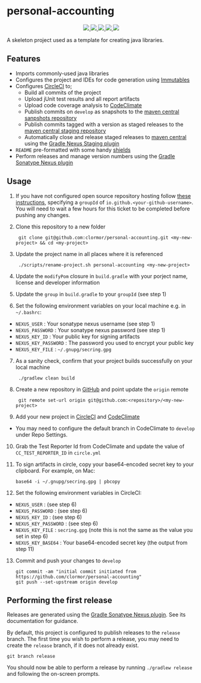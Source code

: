 # personal-accounting

<p align="center">
    <a href="https://circleci.com/gh/clormor/personal-accounting">
        <img src="https://img.shields.io/circleci/project/github/clormor/personal-accounting.svg?style=plastic" />
    </a>
    <a href="https://maven-badges.herokuapp.com/maven-central/io.github.clormor/personal-accounting">
        <img src="https://img.shields.io/maven-central/v/io.github.clormor/personal-accounting.svg?style=plastic" />
    </a>
    <a href="https://codeclimate.com/github/clormor/personal-accounting">
        <img src="https://img.shields.io/codeclimate/coverage/clormor/personal-accounting.svg?style=plastic" />
    </a>
    <a href="https://codeclimate.com/github/clormor/personal-accounting/issues">
        <img src="https://img.shields.io/codeclimate/maintainability/clormor/personal-accounting.svg?style=plastic" />
    </a>
    <a href="https://github.com/clormor/personal-accounting/commits">
        <img src="https://img.shields.io/github/last-commit/clormor/personal-accounting.svg?style=plastic" />
    </a>
</p>

A skeleton project used as a template for creating java libraries.

## Features

* Imports commonly-used java libraries
* Configures the project and IDEs for code generation using [Immutables](https://immutables.github.io/)
* Configures [CircleCI](https://circleci.com/) to;
  * Build all commits of the project
  * Upload jUnit test results and all report artifacts
  * Upload code coverage analysis to [CodeClimate](https://codeclimate.com)
  * Publish commits on `develop` as snapshots to the [maven central sanpshots repository](https://oss.sonatype.org/content/repositories/snapshots/)
  * Publish commits tagged with a version as staged releases to the [maven central staging repository](https://oss.sonatype.org/service/local/staging/deploy/maven2)
  * Automatically close and release staged releases to [maven central](https://oss.sonatype.org/service/local/staging/deploy/maven2) using the [Gradle Nexus Staging plugin](https://github.com/Codearte/gradle-nexus-staging-plugin)
* `README` pre-formatted with some handy [shields](https://shields.io)
* Perform releases and manage version numbers using the [Gradle Sonatype Nexus plugin](https://github.com/bmuschko/gradle-nexus-plugin)

## Usage

1. If you have not configured open source repository hosting follow [these instructions](https://central.sonatype.org/pages/ossrh-guide.html), specifying a `groupId` of `io.github.<your-github-username>`. You will need to wait a few hours for this ticket to be completed before pushing any changes.

2. Clone this repository to a new folder

        git clone git@github.com:clormor/personal-accounting.git <my-new-project> && cd <my-project>

3. Update the project name in all places where it is referenced

        ./scripts/rename-project.sh personal-accounting <my-new-project>

4. Update the `modifyPom` closure in `build.gradle` with your porject name, license and developer information

5. Update the `group` in `build.gradle` to your `groupId` (see step 1)

6. Set the following environment variables on your local machine e.g. in `~/.bashrc`:
  * `NEXUS_USER` : Your sonatype nexus username (see step 1)
  * `NEXUS_PASSWORD` : Your sonatype nexus password (see step 1)
  * `NEXUS_KEY_ID` : Your public key for signing artifacts
  * `NEXUS_KEY_PASSWORD` : The password you used to encrypt your public key
  * `NEXUS_KEY_FILE` : `~/.gnupg/secring.gpg`

7. As a sanity check, confirm that your project builds successfully on your local machine

        ./gradlew clean build

8. Create a new repository in [GitHub](https://github.com) and point update the `origin` remote

        git remote set-url origin git@github.com:<repository>/<my-new-project>

9. Add your new project in [CircleCI](https://circleci.com/) and [CodeClimate](https://codeclimate.com)
  * You may need to configure the default branch in CodeClimate to `develop` under Repo Settings.

10. Grab the Test Reporter Id from CodeClimate and update the value of `CC_TEST_REPORTER_ID` in `circle.yml`

11. To sign artifacts in circle, copy your base64-encoded secret key to your clipboard. For example, on Mac:

        base64 -i ~/.gnupg/secring.gpg | pbcopy

12. Set the following environment variables in CircleCI:
  * `NEXUS_USER` : (see step 6)
  * `NEXUS_PASSWORD` : (see step 6)
  * `NEXUS_KEY_ID` : (see step 6)
  * `NEXUS_KEY_PASSWORD` : (see step 6)
  * `NEXUS_KEY_FILE` : `secring.gpg` (note this is not the same as the value you set in step 6)
  * `NEXUS_KEY_BASE64` : Your base64-encoded secret key (the output from step 11)

13. Commit and push your changes to `develop`

        git commit -am "initial commit initiated from https://github.com/clormor/personal-accounting"
        git push --set-upstream origin develop

## Performing the first release

Releases are generated using the [Gradle Sonatype Nexus plugin](https://github.com/bmuschko/gradle-nexus-plugin). See its documentation for guidance.

By default, this project is configured to publish releases to the `release` branch. The first time you wish to perform a release, you may need to create the `release` branch, if it does not already exist.

    git branch release

You should now be able to perform a release by running `./gradlew release` and following the on-screen prompts.

